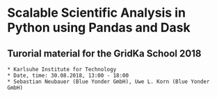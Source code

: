 # Scalable Scientific Analysis in Python using Pandas and Dask
## Turorial material for the GridKa School 2018 

    * Karlsuhe Institute for Technology
    * Date, time: 30.08.2018, 13:00 - 18:00
    * Sebastian Neubauer (Blue Yonder GmbH), Uwe L. Korn (Blue Yonder GmbH)

